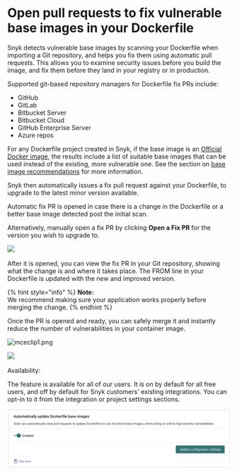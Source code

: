 # Open pull requests to fix vulnerable base images in your Dockerfile

Snyk detects vulnerable base images by scanning your Dockerfile when importing a Git repository, and helps you fix them using automatic pull requests. This allows you to examine security issues before you build the image, and fix them before they land in your registry or in production.

Supported git-based repository managers for Dockerfile fix PRs include:

* GitHub
* GitLab
* Bitbucket Server
* Bitbucket Cloud
* GitHub Enterprise Server
* Azure repos

For any Dockerfile project created in Snyk, if the base image is an [Official Docker image](https://docs.docker.com/docker-hub/official\_images/), the results include a list of suitable base images that can be used instead of the existing, more vulnerable one. See the section on [base image recommendations](https://docs.snyk.io/snyk-container/getting-around-the-snyk-container-ui/analysis-and-remediation-for-your-images-from-the-snyk-app) for more information.

Snyk then automatically issues a fix pull request against your Dockerfile, to upgrade to the latest minor version available.

Automatic fix PR is opened in case there is a change in the Dockerfile or a better base image detected post the initial scan.

Alternatively, manually open a fix PR by clicking **Open a Fix PR** for the version you wish to upgrade to.

![](../../.gitbook/assets/mceclip0-6-.png)

After it is opened, you can view the fix PR in your Git repository, showing what the change is and where it takes place. The FROM line in your Dockerfile is updated with the new and improved version.

{% hint style="info" %}
**Note:**\
We recommend making sure your application works properly before merging the change.
{% endhint %}

Once the PR is opened and ready, you can safely merge it and instantly reduce the number of vulnerabilities in your container image.

![mceclip1.png](../../.gitbook/assets/mceclip1-1-.png)

![](../../.gitbook/assets/mceclip2.png)

Availability:

The feature is available for all of our users. It is on by default for all free users, and off by default for Snyk customers' existing integrations. You can opt-in to it from the integration or project settings sections.

![](<../../.gitbook/assets/image (310) (1).png>)
